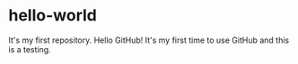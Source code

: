 # hello-world
It's my first repository.
Hello GitHub! It's my first time to use GitHub and this is a testing.
